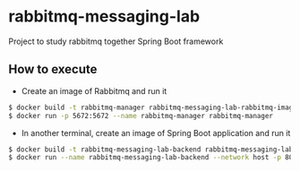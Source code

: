 # rabbitmq-messaging-lab
Project to study rabbitmq together Spring Boot framework

## How to execute

* Create an image of Rabbitmq and run it
```bash
$ docker build -t rabbitmq-manager rabbitmq-messaging-lab-rabbitmq-image/
$ docker run -p 5672:5672 --name rabbitmq-manager rabbitmq-manager
```

* In another terminal, create an image of Spring Boot application and run it
```bash
$ docker build -t rabbitmq-messaging-lab-backend rabbitmq-messaging-lab-backend/
$ docker run --name rabbitmq-messaging-lab-backend --network host -p 8080 rabbitmq-messaging-lab-backend
```